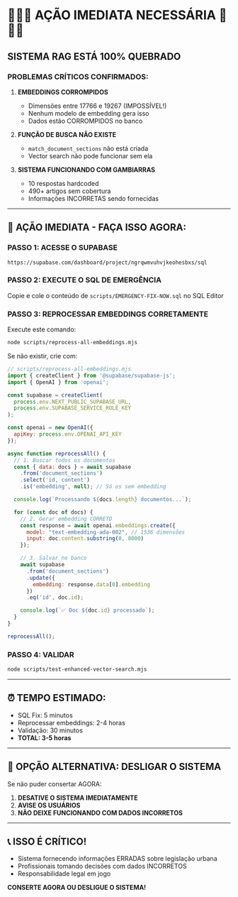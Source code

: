 # 🚨🚨🚨 AÇÃO IMEDIATA NECESSÁRIA 🚨🚨🚨

## SISTEMA RAG ESTÁ 100% QUEBRADO

### PROBLEMAS CRÍTICOS CONFIRMADOS:

1. **EMBEDDINGS CORROMPIDOS**
   - Dimensões entre 17766 e 19267 (IMPOSSÍVEL!)
   - Nenhum modelo de embedding gera isso
   - Dados estão CORROMPIDOS no banco

2. **FUNÇÃO DE BUSCA NÃO EXISTE**
   - `match_document_sections` não está criada
   - Vector search não pode funcionar sem ela

3. **SISTEMA FUNCIONANDO COM GAMBIARRAS**
   - 10 respostas hardcoded
   - 490+ artigos sem cobertura
   - Informações INCORRETAS sendo fornecidas

---

## 🔴 AÇÃO IMEDIATA - FAÇA ISSO AGORA:

### PASSO 1: ACESSE O SUPABASE
```
https://supabase.com/dashboard/project/ngrqwmvuhvjkeohesbxs/sql
```

### PASSO 2: EXECUTE O SQL DE EMERGÊNCIA
Copie e cole o conteúdo de `scripts/EMERGENCY-FIX-NOW.sql` no SQL Editor

### PASSO 3: REPROCESSAR EMBEDDINGS CORRETAMENTE

Execute este comando:
```bash
node scripts/reprocess-all-embeddings.mjs
```

Se não existir, crie com:

```javascript
// scripts/reprocess-all-embeddings.mjs
import { createClient } from '@supabase/supabase-js';
import { OpenAI } from 'openai';

const supabase = createClient(
  process.env.NEXT_PUBLIC_SUPABASE_URL,
  process.env.SUPABASE_SERVICE_ROLE_KEY
);

const openai = new OpenAI({ 
  apiKey: process.env.OPENAI_API_KEY 
});

async function reprocessAll() {
  // 1. Buscar todos os documentos
  const { data: docs } = await supabase
    .from('document_sections')
    .select('id, content')
    .is('embedding', null); // Só os sem embedding

  console.log(`Processando ${docs.length} documentos...`);

  for (const doc of docs) {
    // 2. Gerar embedding CORRETO
    const response = await openai.embeddings.create({
      model: "text-embedding-ada-002", // 1536 dimensões
      input: doc.content.substring(0, 8000)
    });

    // 3. Salvar no banco
    await supabase
      .from('document_sections')
      .update({ 
        embedding: response.data[0].embedding 
      })
      .eq('id', doc.id);

    console.log(`✅ Doc ${doc.id} processado`);
  }
}

reprocessAll();
```

### PASSO 4: VALIDAR

```bash
node scripts/test-enhanced-vector-search.mjs
```

---

## ⏰ TEMPO ESTIMADO:

- SQL Fix: 5 minutos
- Reprocessar embeddings: 2-4 horas
- Validação: 30 minutos
- **TOTAL: 3-5 horas**

---

## 🚫 OPÇÃO ALTERNATIVA: DESLIGAR O SISTEMA

Se não puder consertar AGORA:

1. **DESATIVE O SISTEMA IMEDIATAMENTE**
2. **AVISE OS USUÁRIOS**
3. **NÃO DEIXE FUNCIONANDO COM DADOS INCORRETOS**

---

## 📞 ISSO É CRÍTICO!

- Sistema fornecendo informações ERRADAS sobre legislação urbana
- Profissionais tomando decisões com dados INCORRETOS  
- Responsabilidade legal em jogo

**CONSERTE AGORA OU DESLIGUE O SISTEMA!**
